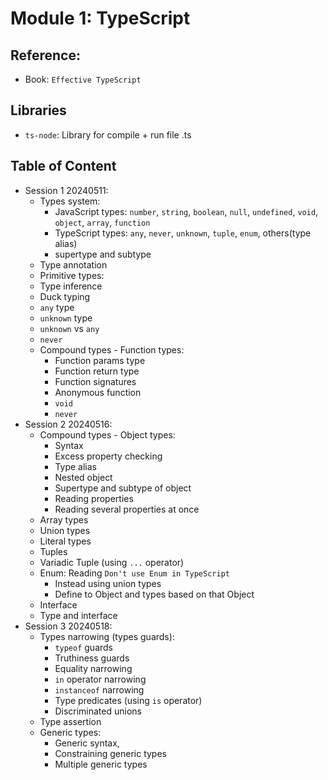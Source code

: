 # Module 1: TypeScript

## Reference:

- Book: `Effective TypeScript`

## Libraries

- `ts-node`: Library for compile + run file .ts

## Table of Content

- Session 1 20240511:
  - Types system:
    - JavaScript types: `number`, `string`, `boolean`, `null`, `undefined`, `void`, `object`, `array`, `function`
    - TypeScript types: `any`, `never`, `unknown`, `tuple`, `enum`, others(type alias)
    - supertype and subtype
  - Type annotation
  - Primitive types:
  - Type inference
  - Duck typing
  - `any` type
  - `unknown` type
  - `unknown` vs `any`
  - `never`
  - Compound types - Function types:
    - Function params type
    - Function return type
    - Function signatures
    - Anonymous function
    - `void`
    - `never`
- Session 2 20240516:
  - Compound types - Object types:
    - Syntax
    - Excess property checking
    - Type alias
    - Nested object
    - Supertype and subtype of object
    - Reading properties
    - Reading several properties at once
  - Array types
  - Union types
  - Literal types
  - Tuples
  - Variadic Tuple (using `...` operator)
  - Enum: Reading `Don't use Enum in TypeScript`
    - Instead using union types
    - Define to Object and types based on that Object
  - Interface
  - Type and interface
- Session 3 20240518:
  - Types narrowing (types guards):
    - `typeof` guards
    - Truthiness guards
    - Equality narrowing
    - `in` operator narrowing
    - `instanceof` narrowing
    - Type predicates (using `is` operator)
    - Discriminated unions
  - Type assertion
  - Generic types:
    - Generic syntax,
    - Constraining generic types
    - Multiple generic types
